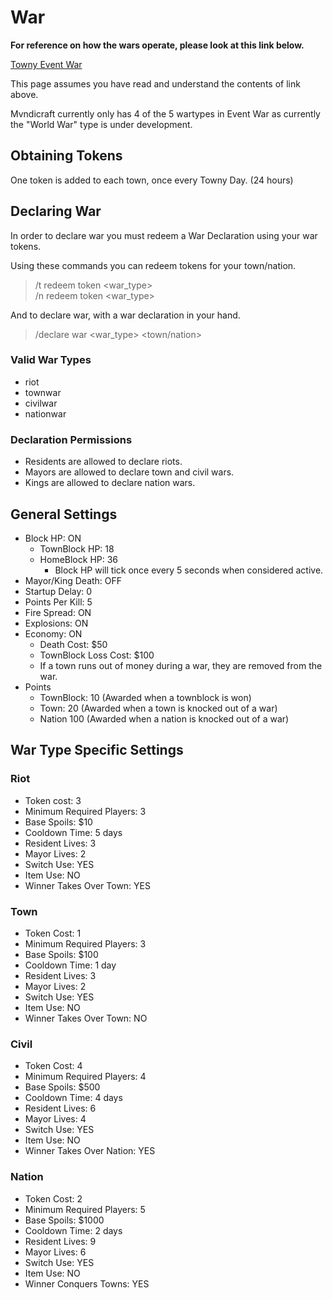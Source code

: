 # War

**For reference on how the wars operate, please look at this link below.**

[Towny Event War](https://townyadvanced.github.io/eventwar.html)

This page assumes you have read and understand the contents of link above.


Mvndicraft currently only has 4 of the 5 wartypes in Event War as currently the "World War" type is under development.

## Obtaining Tokens
One token is added to each town, once every Towny Day. (24 hours)

## Declaring War
In order to declare war you must redeem a War Declaration using your war tokens.

Using these commands you can redeem tokens for your town/nation.

> /t redeem token <war_type></br>
> /n redeem token <war_type>

And to declare war, with a war declaration in your hand.

> /declare war <war_type> <town/nation>

### Valid War Types
- riot
- townwar
- civilwar
- nationwar

### Declaration Permissions
- Residents are allowed to declare riots.
- Mayors are allowed to declare town and civil wars.
- Kings are allowed to declare nation wars.

## General Settings
- Block HP: ON
	- TownBlock HP: 18
	- HomeBlock HP: 36
		- Block HP will tick once every 5 seconds when considered active.
- Mayor/King Death: OFF
- Startup Delay: 0
- Points Per Kill: 5
- Fire Spread: ON
- Explosions: ON
- Economy: ON
	- Death Cost: $50
	- TownBlock Loss Cost: $100
	- If a town runs out of money during a war, they are removed from the war.
- Points
	- TownBlock: 10 (Awarded when a townblock is won)
	- Town: 20 (Awarded when a town is knocked out of a war)
	- Nation 100 (Awarded when a nation is knocked out of a war)

## War Type Specific Settings
### Riot
- Token cost: 3
- Minimum Required Players: 3
- Base Spoils: $10
- Cooldown Time: 5 days 
- Resident Lives: 3
- Mayor Lives: 2
- Switch Use: YES
- Item Use: NO
- Winner Takes Over Town: YES
### Town 
- Token Cost: 1
- Minimum Required Players: 3
- Base Spoils: $100
- Cooldown Time: 1 day
- Resident Lives: 3
- Mayor Lives: 2
- Switch Use: YES
- Item Use: NO
- Winner Takes Over Town: NO
### Civil 
- Token Cost: 4
- Minimum Required Players: 4
- Base Spoils: $500
- Cooldown Time: 4 days
- Resident Lives: 6
- Mayor Lives: 4
- Switch Use: YES
- Item Use: NO
- Winner Takes Over Nation: YES
### Nation
- Token Cost: 2
- Minimum Required Players: 5
- Base Spoils: $1000
- Cooldown Time: 2 days
- Resident Lives: 9
- Mayor Lives: 6
- Switch Use: YES
- Item Use: NO
- Winner Conquers Towns: YES

